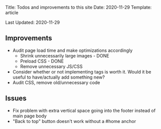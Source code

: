 Title: Todos and improvements to this site
Date: 2020-11-29
Template: article

Last Updated: 2020-11-29

## Improvements

- Audit page load time and make optimizations accordingly
    - Shrink unnecessarily large images - DONE
    - Preload CSS - DONE
    - Remove unnecessary JS/CSS
- Consider whether or not implementing tags is worth it. Would it be useful to have/actually add something new?
- Audit CSS, remove old/unnecessary code

## Issues

- Fix problem with extra vertical space going into the footer instead of main page body
- "Back to top" button doesn't work without a #home anchor